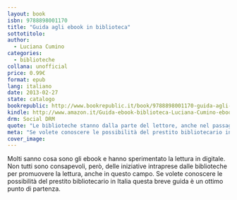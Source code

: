 ```yaml
---
layout: book
isbn: 9788898001170
title: "Guida agli ebook in biblioteca"
sottotitolo:
author:
  - Luciana Cumino
categories:
  - biblioteche
collana: unofficial
price: 0.99€
format: epub
lang: italiano
date: 2013-02-27
state: catalogo
bookrepublic: http://www.bookrepublic.it/book/9788898001170-guida-agli-ebook-in-biblioteca/
kindle: http://www.amazon.it/Guida-ebook-biblioteca-Luciana-Cumino-ebook/dp/B00BM2V6J4/ 
drm: Social DRM
quote: "Le biblioteche stanno dalla parte del lettore, anche nel passaggio dalla carta al digitale."
meta: "Se volete conoscere le possibilità del prestito bibliotecario in Italia questa breve guida è un ottimo punto di partenza."
cover_image:
---
```

Molti sanno cosa sono gli ebook e hanno sperimentato la lettura in digitale. Non tutti sono consapevoli, però, delle iniziative intraprese dalle biblioteche per promuovere la lettura, anche in questo campo. Se volete conoscere le possibilità del prestito bibliotecario in Italia questa breve guida è un ottimo punto di partenza.